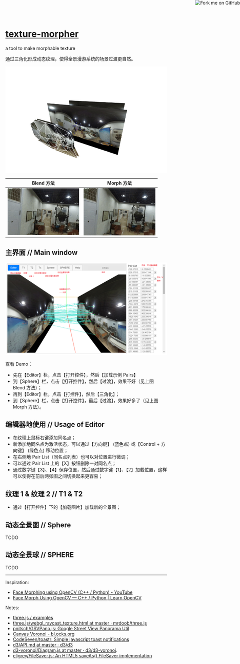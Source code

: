 # [texture-morpher](index.html)
a tool to make morphable texture

<a href="http://github.com/district10/texture-morpher"><img style="position: absolute; top: 0; right: 0; border: 0;" src="https://camo.githubusercontent.com/38ef81f8aca64bb9a64448d0d70f1308ef5341ab/68747470733a2f2f73332e616d617a6f6e6177732e636f6d2f6769746875622f726962626f6e732f666f726b6d655f72696768745f6461726b626c75655f3132313632312e706e67" alt="Fork me on GitHub" data-canonical-src="https://s3.amazonaws.com/github/ribbons/forkme_right_darkblue_121621.png"></a>

通过三角化形成动态纹理，使得全景漫游系统的场景过渡更自然。

![](doc/triangles.png)

| Blend 方法 | Morph 方法 |
| :---: | :---: |
| ![](doc/blend-effect-0.25.gif) | ![](doc/morph-effect-0.25.gif) |

## 主界面 // Main window

![](doc/chrome_2017-05-05_16-32-17.png)

查看 Demo：

-   先在【Editor】栏，点击【打开控件】，然后【加载示例 Pairs】
-   到【Sphere】栏，点击【打开控件】，然后【过渡】，效果不好（见上图 Blend 方法）；
-   再到【Editor】栏，点击【打控件】，然后【三角化】；
-   到【Sphere】栏，点击【打开控件】，最后【过渡】，效果好多了（见上图 Morph 方法）。

## 编辑器地使用 // Usage of Editor

-   在纹理上鼠标右键添加同名点；
-   新添加地同名点为激活状态，可以通过【方向键】 (蓝色点) 或【Control + 方向键】 (绿色点) 移动位置；
-   在右侧地 Pair List（同名点列表）也可以对位置进行微调；
-   可以通过 Pair List 上的【X】按钮删除一对同名点；
-   通过数字键【3】、【4】保存位置，然后通过数字键【1】、【2】加载位置，这样可以使得在前后两张图之间切换起来更容易；

## 纹理 1 & 纹理 2 // T1 & T2

-   通过【打开控件】下的【加载图片】加载新的全景图；

## 动态全景图 // Sphere

TODO

## 动态全景球 // SPHERE

TODO

---

Inspiration:

-   [Face Morphing using OpenCV (C++ / Python) - YouTube](https://www.youtube.com/watch?v=pqpS6BN0_7k)
-   [Face Morph Using OpenCV — C++ / Python | Learn OpenCV](http://www.learnopencv.com/face-morph-using-opencv-cpp-python/)

Notes:

-   [three.js / examples](https://threejs.org/examples/?q=texture#webgl_raycast_texture)
-   [three.js/webgl_raycast_texture.html at master · mrdoob/three.js](https://github.com/mrdoob/three.js/blob/master/examples/webgl_raycast_texture.html)
-   [pnitsch/GSVPano.js: Google Street View Panorama Util](https://github.com/pnitsch/GSVPano.js)
-   [Canvas Voronoi - bl.ocks.org](https://bl.ocks.org/mbostock/6675193)
-   [CodeSeven/toastr: Simple javascript toast notifications](https://github.com/CodeSeven/toastr)
-   [d3/API.md at master · d3/d3](https://github.com/d3/d3/blob/master/API.md#voronoi-diagrams-d3-voronoi)
-   [d3-voronoi/Diagram.js at master · d3/d3-voronoi](https://github.com/d3/d3-voronoi/blob/master/src/Diagram.js#L82).
-   [eligrey/FileSaver.js: An HTML5 saveAs() FileSaver implementation](https://github.com/eligrey/FileSaver.js)
